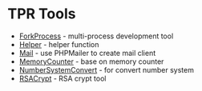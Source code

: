 # TPR Tools

- [ForkProcess](./src/ForkProcess.php) - multi-process development tool
- [Helper](./src/Helper.php) - helper function
- [Mail](./src/Mail.php) - use PHPMailer to create mail client
- [MemoryCounter](./src/MemoryCounter.php) - base on memory counter
- [NumberSystemConvert](./src/NumberSystemConvert.php) - for convert number system
- [RSACrypt](./src/RSACrypt.php) - RSA crypt tool
